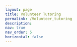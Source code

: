 ```yaml
---
layout: page
title: Volunteer Tutoring
permalink: /Volunteer_tutoring
description: 
nav: true
nav_order: 5 
horizontal: false
---
```

